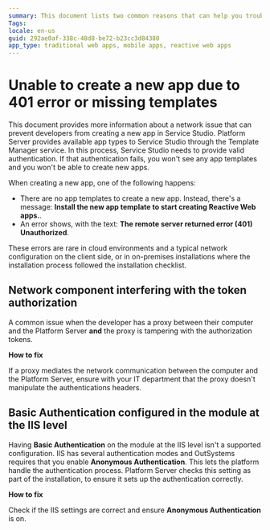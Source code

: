 ```yaml
---
summary: This document lists two common reasons that can help you troubleshoot the issue. A 401 error when authentication fails after client request. Message "Install the new app template to start creating Reactive Web apps".
Tags:
locale: en-us
guid: 292ae0af-338c-48d8-be72-b23cc3d84380
app_type: traditional web apps, mobile apps, reactive web apps
---
```


# Unable to create a new app due to 401 error or missing templates

This document provides more information about a network issue that can prevent developers from creating a new app in Service Studio. Platform Server provides available app types to Service Studio through the Template Manager service. In this process, Service Studio needs to provide valid authentication. If that authentication fails, you won't see any app templates and you won't be able to create new apps.

When creating a new app, one of the following happens:

* There are no app templates to create a new app. Instead, there's a message: **Install the new app template to start creating Reactive Web apps.**.
* An error shows, with the text: **The remote server returned error (401) Unauthorized**.

These errors are rare in cloud environments and a typical network configuration on the client side, or in on-premises installations where the installation process followed the installation checklist.

## Network component interfering with the token authorization

A common issue when the developer has a proxy between their computer and the Platform Server **and** the proxy is tampering with the authorization tokens. 

**How to fix**

If a proxy mediates the network communication between the computer and the Platform Server, ensure with your IT department that the proxy doesn't manipulate the authentications headers.

## Basic Authentication configured in the module at the IIS level

Having **Basic Authentication** on the module at the IIS level isn't a supported configuration. IIS has several authentication modes and OutSystems requires that you enable **Anonymous Authentication**. This lets the platform handle the authentication process. Platform Server checks this setting as part of the installation, to ensure it sets up the authentication correctly.

**How to fix**

Check if the IIS settings are correct and ensure **Anonymous Authentication** is on.